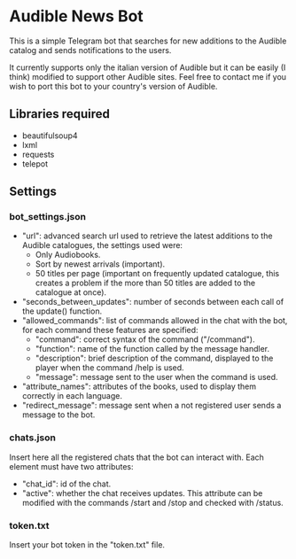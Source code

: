 # Audible News Bot

This is a simple Telegram bot that searches for new additions to the Audible catalog and sends notifications to the users.

It currently supports only the italian version of Audible but it can be easily (I think) modified to support other Audible sites. Feel free to contact me if you wish to port this bot to your country's version of Audible.

## Libraries required

* beautifulsoup4
* lxml
* requests
* telepot

## Settings

### bot_settings.json

* "url": advanced search url used to retrieve the latest additions to the Audible catalogues, the settings used were:
    * Only Audiobooks.
    * Sort by newest arrivals (important).
    * 50 titles per page (important on frequently updated catalogue, this creates a problem if the more than 50 titles are added to the catalogue at once).
* "seconds_between_updates": number of seconds between each call of the update() function.
* "allowed_commands": list of commands allowed in the chat with the bot, for each command these features are specified:
    * "command": correct syntax of the command ("/command").
    * "function": name of the function called by the message handler.
    * "description": brief description of the command, displayed to the player when the command /help is used.
    * "message": message sent to the user when the command is used.
* "attribute_names": attributes of the books, used to display them correctly in each language.
* "redirect_message": message sent when a not registered user sends a message to the bot.

### chats.json

Insert here all the registered chats that the bot can interact with. Each element must have two attributes:

* "chat_id": id of the chat.
* "active": whether the chat receives updates. This attribute can be modified with the commands /start and /stop and checked with /status.

### token.txt

Insert your bot token in the "token.txt" file.